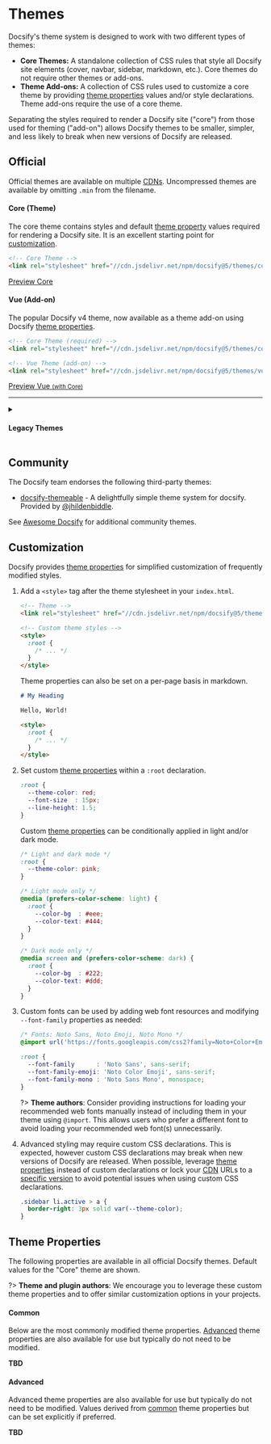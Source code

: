 # Themes

Docsify's theme system is designed to work with two different types of themes:

- **Core Themes:** A standalone collection of CSS rules that style all Docsify site elements (cover, navbar, sidebar, markdown, etc.). Core themes do not require other themes or add-ons.
- **Theme Add-ons:** A collection of CSS rules used to customize a core theme by providing [theme properties](#theme-property) values and/or style declarations. Theme add-ons require the use of a core theme.

Separating the styles required to render a Docsify site ("core") from those used for theming ("add-on") allows Docsify themes to be smaller, simpler, and less likely to break when new versions of Docsify are released.

## Official

Official themes are available on multiple [CDNs](cdn). Uncompressed themes are available by omitting `.min` from the filename.

#### Core (Theme)

The core theme contains styles and default [theme property](#theme-properties) values required for rendering a Docsify site. It is an excellent starting point for [customization](#customization).

<!-- prettier-ignore -->
```html
<!-- Core Theme -->
<link rel="stylesheet" href="//cdn.jsdelivr.net/npm/docsify@5/themes/core.min.css" />
```

<a href="#" class="button primary" data-theme="">Preview Core</a>

#### Vue (Add-on)

The popular Docsify v4 theme, now available as a theme add-on using Docsify [theme properties](#theme-properties).

<!-- prettier-ignore -->
```html
<!-- Core Theme (required) -->
<link rel="stylesheet" href="//cdn.jsdelivr.net/npm/docsify@5/themes/core.min.css" />

<!-- Vue Theme (add-on) -->
<link rel="stylesheet" href="//cdn.jsdelivr.net/npm/docsify@5/themes/vue.min.css" />
```

<a href="#" class="button primary" data-theme="vue">Preview Vue <small>(with Core)</small></a>

---

<details>
  <summary><h4>Legacy Themes</h4></summary>

!> The following legacy themes have been deprecated as of v5 and will be removed in the next major version of Docsify.

<!-- prettier-ignore -->
```html
<!-- Buble theme (add-on) -->
<link rel="stylesheet" href="//cdn.jsdelivr.net/npm/docsify@5/themes/buble.min.css" />
```

<a href="#" class="button secondary" data-theme="buble">Preview Buble <small>(with Core)</small></a>

<!-- prettier-ignore -->
```html
<!-- Dark theme (add-on) -->
<link rel="stylesheet" href="//cdn.jsdelivr.net/npm/docsify@5/themes/dark.min.css" />
```

<a href="#" class="button secondary" data-theme="dark">Preview Dark <small>(with Core)</small></a>

<!-- prettier-ignore -->
```html
<!-- Dolphin theme (add-on) -->
<link rel="stylesheet" href="//cdn.jsdelivr.net/npm/docsify@5/themes/dolphin.min.css" />
```

<a href="#" class="button secondary" data-theme="dolphin">Preview Dolphin <small>(with Core)</small></a>

<!-- prettier-ignore -->
```html
<!-- Pure theme (add-on) -->
<link rel="stylesheet" href="//cdn.jsdelivr.net/npm/docsify@5/themes/pure.min.css" />
```

<a href="#" class="button secondary" data-theme="pure">Preview Pure <small>(with Core)</small></a>

</details>

## Community

The Docsify team endorses the following third-party themes:

- [docsify-themeable](https://jhildenbiddle.github.io/docsify-themeable) - A delightfully simple theme system for docsify. Provided by [@jhildenbiddle](https://github.com/jhildenbiddle).

See [Awesome Docsify](awesome) for additional community themes.

## Customization

Docsify provides [theme properties](#theme-properties) for simplified customization of frequently modified styles.

1. Add a `<style>` tag after the theme stylesheet in your `index.html`.

   <!-- prettier-ignore -->
   ```html
   <!-- Theme -->
   <link rel="stylesheet" href="//cdn.jsdelivr.net/npm/docsify@5/themes/core.min.css" />

   <!-- Custom theme styles -->
   <style>
     :root {
       /* ... */
     }
   </style>
   ```

   Theme properties can also be set on a per-page basis in markdown.

   ```markdown
   # My Heading

   Hello, World!

   <style>
     :root {
       /* ... */
     }
   </style>
   ```

2. Set custom [theme properties](#theme-properties) within a `:root` declaration.

   <!-- prettier-ignore -->
   ```css
   :root {
     --theme-color: red;
     --font-size  : 15px;
     --line-height: 1.5;
   }
   ```

   Custom [theme properties](#theme-properties) can be conditionally applied in light and/or dark mode.

   <!-- prettier-ignore -->
   ```css
   /* Light and dark mode */
   :root {
     --theme-color: pink;
   }

   /* Light mode only */
   @media (prefers-color-scheme: light) {
     :root {
       --color-bg  : #eee;
       --color-text: #444;
     }
   }

   /* Dark mode only */
   @media screen and (prefers-color-scheme: dark) {
     :root {
       --color-bg  : #222;
       --color-text: #ddd;
     }
   }
   ```

3. Custom fonts can be used by adding web font resources and modifying `--font-family` properties as needed:

   <!-- prettier-ignore -->
   ```css
   /* Fonts: Noto Sans, Noto Emoji, Noto Mono */
   @import url('https://fonts.googleapis.com/css2?family=Noto+Color+Emoji&family=Noto+Sans+Mono:wght@100..900&family=Noto+Sans:ital,wght@0,100..900;1,100..900&display=swap');

   :root {
     --font-family      : 'Noto Sans', sans-serif;
     --font-family-emoji: 'Noto Color Emoji', sans-serif;
     --font-family-mono : 'Noto Sans Mono', monospace;
   }
   ```

   ?> **Theme authors**: Consider providing instructions for loading your recommended web fonts manually instead of including them in your theme using `@import`. This allows users who prefer a different font to avoid loading your recommended web font(s) unnecessarily.

4. Advanced styling may require custom CSS declarations. This is expected, however custom CSS declarations may break when new versions of Docsify are released. When possible, leverage [theme properties](#theme-properties) instead of custom declarations or lock your [CDN](cdn) URLs to a [specific version](cdn#specific-version) to avoid potential issues when using custom CSS declarations.

   ```css
   .sidebar li.active > a {
     border-right: 3px solid var(--theme-color);
   }
   ```

## Theme Properties

The following properties are available in all official Docsify themes. Default values for the "Core" theme are shown.

?> **Theme and plugin authors**: We encourage you to leverage these custom theme properties and to offer similar customization options in your projects.

#### Common

Below are the most commonly modified theme properties. [Advanced](#advanced) theme properties are also available for use but typically do not need to be modified.

**TBD**

<!-- TODO: Replace with include from CDN /src/themes/shared/_vars.css -->

#### Advanced

Advanced theme properties are also available for use but typically do not need to be modified. Values derived from [common](#common) theme properties but can be set explicitly if preferred.

**TBD**

<!-- TODO: Replace with include from CDN /src/themes/shared/_vars-advanced.css -->

<script>
  const previewElm = Docsify.dom.findAll('a[data-theme]');
  const stylesheetElms = Docsify.dom.findAll('link[rel="stylesheet"][title]');

  previewElm.forEach(elm => {
    elm.onclick = (e) => {
      const title = e.target.getAttribute('data-theme');
      const newSheet = stylesheetElms.find(sheet => sheet.title === title);

      e.preventDefault();

      if (newSheet) {
        newSheet.disabled = false;
      }

      stylesheetElms.forEach(sheet => {
        sheet.disabled = !title || sheet.title !== title;
      });
    };
  });
</script>
